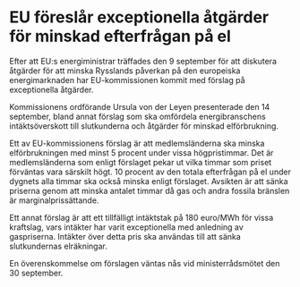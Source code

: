 # EU föreslår exceptionella åtgärder för minskad efterfrågan på el

Efter att EU:s energiministrar träffades den 9 september för att diskutera åtgärder för att minska Rysslands påverkan på den europeiska energimarknaden har EU\-kommissionen kommit med förslag på exceptionella åtgärder.


Kommissionens ordförande Ursula von der Leyen presenterade den 14 september, bland annat förslag som ska omfördela energibranschens intäktsöverskott till slutkunderna och åtgärder för minskad elförbrukning.

Ett av EU\-kommissionens förslag är att medlemsländerna ska minska elförbrukningen med minst 5 procent under vissa högpristimmar. Det är medlemsländerna som enligt förslaget pekar ut vilka timmar som priset förväntas vara särskilt högt. 10 procent av den totala efterfrågan på el under dygnets alla timmar ska också minska enligt förslaget. Avsikten är att sänka priserna genom att minska antalet timmar då gas och andra fossila bränslen är marginalprissättande.

Ett annat förslag är att ett tillfälligt intäktstak på 180 euro/MWh för vissa kraftslag, vars intäkter har varit exceptionella med anledning av gaspriserna. Intäkter över detta pris ska användas till att sänka slutkundernas elräkningar.

En överenskommelse om förslagen väntas nås vid ministerrådsmötet den 30 september.
